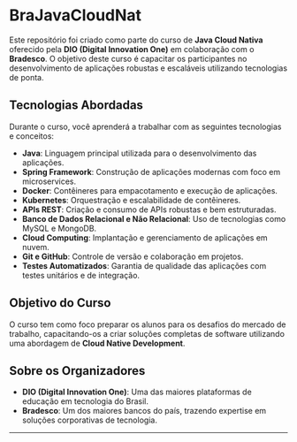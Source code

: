 # BraJavaCloudNat

Este repositório foi criado como parte do curso de **Java Cloud Nativa** oferecido pela **DIO (Digital Innovation One)** em colaboração com o **Bradesco**. O objetivo deste curso é capacitar os participantes no desenvolvimento de aplicações robustas e escaláveis utilizando tecnologias de ponta.

## Tecnologias Abordadas

Durante o curso, você aprenderá a trabalhar com as seguintes tecnologias e conceitos:

- **Java**: Linguagem principal utilizada para o desenvolvimento das aplicações.
- **Spring Framework**: Construção de aplicações modernas com foco em microservices.
- **Docker**: Contêineres para empacotamento e execução de aplicações.
- **Kubernetes**: Orquestração e escalabilidade de contêineres.
- **APIs REST**: Criação e consumo de APIs robustas e bem estruturadas.
- **Banco de Dados Relacional e Não Relacional**: Uso de tecnologias como MySQL e MongoDB.
- **Cloud Computing**: Implantação e gerenciamento de aplicações em nuvem.
- **Git e GitHub**: Controle de versão e colaboração em projetos.
- **Testes Automatizados**: Garantia de qualidade das aplicações com testes unitários e de integração.

## Objetivo do Curso

O curso tem como foco preparar os alunos para os desafios do mercado de trabalho, capacitando-os a criar soluções completas de software utilizando uma abordagem de **Cloud Native Development**.

## Sobre os Organizadores

- **DIO (Digital Innovation One)**: Uma das maiores plataformas de educação em tecnologia do Brasil.
- **Bradesco**: Um dos maiores bancos do país, trazendo expertise em soluções corporativas de tecnologia.

---
